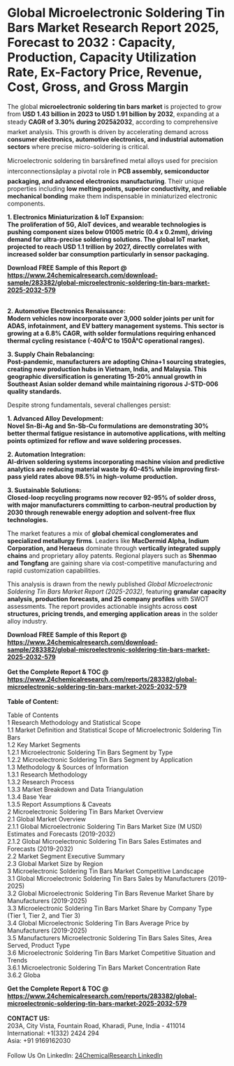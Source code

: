 <h1>Global Microelectronic Soldering Tin Bars Market Research Report 2025, Forecast to 2032 : Capacity, Production, Capacity Utilization Rate, Ex-Factory Price, Revenue, Cost, Gross, and Gross Margin</h1><p>The global <strong>microelectronic soldering tin bars market</strong> is projected to grow from <strong>USD 1.43 billion in 2023 to USD 1.91 billion by 2032</strong>, expanding at a steady <strong>CAGR of 3.30% during 2025â2032</strong>, according to comprehensive market analysis. This growth is driven by accelerating demand across <strong>consumer electronics, automotive electronics, and industrial automation sectors</strong> where precise micro-soldering is critical.</p><p>Microelectronic soldering tin barsârefined metal alloys used for precision interconnectionsâplay a pivotal role in <strong>PCB assembly, semiconductor packaging, and advanced electronics manufacturing</strong>. Their unique properties including <strong>low melting points, superior conductivity, and reliable mechanical bonding</strong> make them indispensable in miniaturized electronic components.</p><p><strong>1. Electronics Miniaturization &amp; IoT Expansion:<br>
The proliferation of <strong>5G, AIoT devices, and wearable technologies</strong> is pushing component sizes below 01005 metric (0.4 x 0.2mm), driving demand for ultra-precise soldering solutions. The global IoT market, projected to reach <strong>USD 1.1 trillion by 2027</strong>, directly correlates with increased solder bar consumption particularly in sensor packaging.</strong></p><div><b>Download FREE Sample of this Report @ 
            <a href="https://www.24chemicalresearch.com/download-sample/283382/global-microelectronic-soldering-tin-bars-market-2025-2032-579">
            https://www.24chemicalresearch.com/download-sample/283382/global-microelectronic-soldering-tin-bars-market-2025-2032-579</a></b></div><br><p><strong>2. Automotive Electronics Renaissance:<br>
Modern vehicles now incorporate over <strong>3,000 solder joints per unit</strong> for ADAS, infotainment, and EV battery management systems. This sector is growing at a <strong>6.8% CAGR</strong>, with solder formulations requiring enhanced thermal cycling resistance (-40Â°C to 150Â°C operational ranges).</strong></p><p><strong>3. Supply Chain Rebalancing:<br>
Post-pandemic, manufacturers are adopting <strong>China+1 sourcing strategies</strong>, creating new production hubs in Vietnam, India, and Malaysia. This geographic diversification is generating <strong>15-20% annual growth</strong> in Southeast Asian solder demand while maintaining rigorous J-STD-006 quality standards.</strong></p><p>Despite strong fundamentals, several challenges persist:</p><p><strong>1. Advanced Alloy Development:<br>
Novel <strong>Sn-Bi-Ag and Sn-Sb-Cu formulations</strong> are demonstrating <strong>30% better thermal fatigue resistance</strong> in automotive applications, with melting points optimized for <strong>reflow and wave soldering processes</strong>.</strong></p><p><strong>2. Automation Integration:<br>
AI-driven soldering systems incorporating <strong>machine vision and predictive analytics</strong> are reducing material waste by <strong>40-45%</strong> while improving first-pass yield rates above <strong>98.5%</strong> in high-volume production.</strong></p><p><strong>3. Sustainable Solutions:<br>
Closed-loop recycling programs now recover <strong>92-95% of solder dross</strong>, with major manufacturers committing to <strong>carbon-neutral production</strong> by 2030 through renewable energy adoption and solvent-free flux technologies.</strong></p><p>The market features a mix of <strong>global chemical conglomerates and specialized metallurgy firms</strong>. Leaders like <strong>MacDermid Alpha, Indium Corporation, and Heraeus</strong> dominate through <strong>vertically integrated supply chains</strong> and proprietary alloy patents. Regional players such as <strong>Shenmao and Tongfang</strong> are gaining share via cost-competitive manufacturing and rapid customization capabilities.</p><p>This analysis is drawn from the newly published <em>Global Microelectronic Soldering Tin Bars Market Report (2025-2032)</em>, featuring <strong>granular capacity analysis, production forecasts, and 25 company profiles</strong> with SWOT assessments. The report provides actionable insights across <strong>cost structures, pricing trends, and emerging application areas</strong> in the solder alloy industry.</p><div><b>Download FREE Sample of this Report @ 
            <a href="https://www.24chemicalresearch.com/download-sample/283382/global-microelectronic-soldering-tin-bars-market-2025-2032-579">
            https://www.24chemicalresearch.com/download-sample/283382/global-microelectronic-soldering-tin-bars-market-2025-2032-579</a></b></div><br><div><b>Get the Complete Report & TOC @ 
            <a href="https://www.24chemicalresearch.com/reports/283382/global-microelectronic-soldering-tin-bars-market-2025-2032-579">
            https://www.24chemicalresearch.com/reports/283382/global-microelectronic-soldering-tin-bars-market-2025-2032-579</a></b></div><br>
            <b>Table of Content:</b><p>Table of Contents<br />
1 Research Methodology and Statistical Scope<br />
1.1 Market Definition and Statistical Scope of Microelectronic Soldering Tin Bars<br />
1.2 Key Market Segments<br />
1.2.1 Microelectronic Soldering Tin Bars Segment by Type<br />
1.2.2 Microelectronic Soldering Tin Bars Segment by Application<br />
1.3 Methodology & Sources of Information<br />
1.3.1 Research Methodology<br />
1.3.2 Research Process<br />
1.3.3 Market Breakdown and Data Triangulation<br />
1.3.4 Base Year<br />
1.3.5 Report Assumptions & Caveats<br />
2 Microelectronic Soldering Tin Bars Market Overview<br />
2.1 Global Market Overview<br />
2.1.1 Global Microelectronic Soldering Tin Bars Market Size (M USD) Estimates and Forecasts (2019-2032)<br />
2.1.2 Global Microelectronic Soldering Tin Bars Sales Estimates and Forecasts (2019-2032)<br />
2.2 Market Segment Executive Summary<br />
2.3 Global Market Size by Region<br />
3 Microelectronic Soldering Tin Bars Market Competitive Landscape<br />
3.1 Global Microelectronic Soldering Tin Bars Sales by Manufacturers (2019-2025)<br />
3.2 Global Microelectronic Soldering Tin Bars Revenue Market Share by Manufacturers (2019-2025)<br />
3.3 Microelectronic Soldering Tin Bars Market Share by Company Type (Tier 1, Tier 2, and Tier 3)<br />
3.4 Global Microelectronic Soldering Tin Bars Average Price by Manufacturers (2019-2025)<br />
3.5 Manufacturers Microelectronic Soldering Tin Bars Sales Sites, Area Served, Product Type<br />
3.6 Microelectronic Soldering Tin Bars Market Competitive Situation and Trends<br />
3.6.1 Microelectronic Soldering Tin Bars Market Concentration Rate<br />
3.6.2 Globa</p><div><b>Get the Complete Report & TOC @ 
            <a href="https://www.24chemicalresearch.com/reports/283382/global-microelectronic-soldering-tin-bars-market-2025-2032-579">
            https://www.24chemicalresearch.com/reports/283382/global-microelectronic-soldering-tin-bars-market-2025-2032-579</a></b></div><br><b>CONTACT US:</b><br>
            203A, City Vista, Fountain Road, Kharadi, Pune, India - 411014<br>
            International: +1(332) 2424 294<br>
            Asia: +91 9169162030 <br><br>
            Follow Us On LinkedIn: <a href="https://www.linkedin.com/company/24chemicalresearch/">24ChemicalResearch LinkedIn</a>